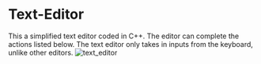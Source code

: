 # Text-Editor
This a simplified text editor coded in C++. The editor can complete the actions listed below. The text editor only takes in inputs from the keyboard, unlike other editors. 
![text_editor](https://user-images.githubusercontent.com/58662972/143122639-2bbdc811-daf7-47e1-b3ed-fcf190ee3acd.png)
